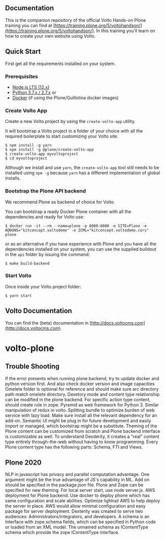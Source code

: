 ## Documentation

This is the companion repository of the official Volto Hands-on Plone training you can find at [https://training.plone.org/5/voltohandson/](https://training.plone.org/5/voltohandson/).
In this training you'll learn on how to create your own website using Volto.

## Quick Start

First get all the requirements installed on your system.

### Prerequisites

- [Node.js LTS (12.x)](https://nodejs.org/)
- [Python 3.7.x / 2.7.x](https://python.org/) or
- [Docker](https://www.docker.com/get-started) (if using the Plone/Guillotina docker images)

### Create Volto App

Create a new Volto project by using the `create-volto-app` utility.

It will bootstrap a Volto project in a folder of your choice with all the required
boilerplate to start customizing your Volto site.

    $ npm install -g yarn
    $ npm install -g @plone/create-volto-app
    $ create-volto-app myvoltoproject
    $ cd myvoltoproject

Although we install and use `yarn`, the `create-volto-app` tool still needs to be
installed using `npm -g` because `yarn` has a different implementation of
global installs.

### Bootstrap the Plone API backend

We recommend Plone as backend of choice for Volto.

You can bootstrap a ready Docker Plone container with all the dependencies and ready for Volto use:

```shell
$ docker run -it --rm --name=plone -p 8080:8080 -e SITE=Plone -e ADDONS="kitconcept.voltodemo" -e ZCML="kitconcept.voltodemo.cors" plone
```

or as an alternative if you have experience with Plone and you have all the
dependencies installed on your system, you can use the supplied buildout in the
`api` folder by issuing the command:

```shell
$ make build-backend
```

### Start Volto

Once inside your Volto project folder:

```shell
$ yarn start
```

## Volto Documentation

You can find the (beta) documentation in [http://docs.voltocms.com](http://docs.voltocms.com)
# volto-plone

## Trouble Shooting
If the error presents when running plone backend, try to update docker and python version first. And also check docker version and image capacities Omelete folder is optional for reference and should make sure arc directory path match omelete directory. Dexetory mode and content type relationship can be modified in the plone backend. For specific action type content, should create rule in zope. Pyramid as web framework for Python 3. Similar manipulation of redux in volto. Splitting bundle to optimize burden of web service with lazy load. Make sure install all the relevant dependency for an add-on.
Semantic UI might be plug in for future development and easily import or managed, which bootstrap might be a substitute. Theming of the Plone content can be customized from scratch and Plone backend interface is customizable as well. To understand Dexderity, it creates a "real" content type entirely through-the-web without having to know programming. Every Plone content type has the following parts: Schema, FTI and Views.

## Plone 2020
NLP in javascript has privacy and parallel computation advantage. One argument might be the true advantage of JS's capability in ML. Add on should be specified in the package.json file. Plone and Zope can be specified for new theming. For local server start, use node server.js. AWS deployment for Plone backend. Use docker to deploy phone which has same configuration and scale abilities. Optimize lightrail AWS to help deploy the server in place. AWS would allow minimal configuration and easy package for server deployment. Dexterity was created to serve two audiences: Administrators/integrators, and developers. A schema is an Interface with zope.schema fields, which can be specified in Python code or loaded from an XML model. The unnamed schema as IContentType schema which provide the zope IContentType interface. 
